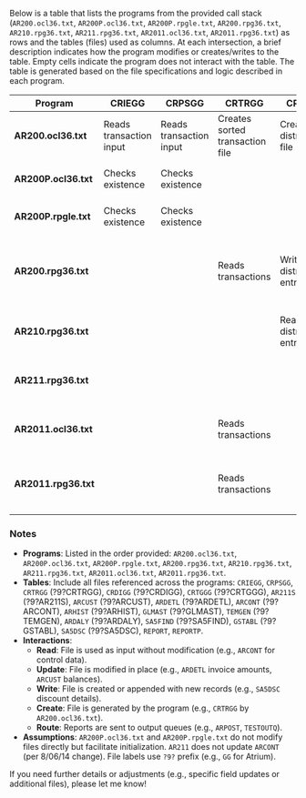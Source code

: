 Below is a table that lists the programs from the provided call stack (`AR200.ocl36.txt`, `AR200P.ocl36.txt`, `AR200P.rpgle.txt`, `AR200.rpg36.txt`, `AR210.rpg36.txt`, `AR211.rpg36.txt`, `AR2011.ocl36.txt`, `AR2011.rpg36.txt`) as rows and the tables (files) used as columns. At each intersection, a brief description indicates how the program modifies or creates/writes to the table. Empty cells indicate the program does not interact with the table. The table is generated based on the file specifications and logic described in each program.

<xaiArtifact artifact_id="e89ebd71-fb79-459c-9913-de1336e7c822" artifact_version_id="b3a7a83f-0665-4933-b4bf-b9e9886d8704" title="ProgramTableInteraction.md" contentType="text/markdown">

| **Program** | **CRIEGG** | **CRPSGG** | **CRTRGG** | **CRDIGG** | **CRTGGG** | **AR211S** | **ARCUST** | **ARDETL** | **ARCONT** | **ARHIST** | **GLMAST** | **TEMGEN** | **ARDALY** | **SA5FIND** | **GSTABL** | **SA5DSC** | **REPORT** | **REPORTP** |
|-------------|------------|------------|------------|------------|------------|------------|------------|------------|------------|------------|------------|------------|------------|-------------|------------|------------|------------|-------------|
| **AR200.ocl36.txt** | Reads transaction input | Reads transaction input | Creates sorted transaction file | Creates GL distribution file | Creates GL journal entries | Creates sorted GL entries | Reads customer data | | Reads control data | | | | | | | | Routes transaction register | Routes paperless transaction register |
| **AR200P.ocl36.txt** | Checks existence | Checks existence | | | | | | | Reads control data | | | | | | | | | |
| **AR200P.rpgle.txt** | Checks existence | Checks existence | | | | | | | Reads control data | | | | | | | | | |
| **AR200.rpg36.txt** | | | Reads transactions | Writes GL distribution entries | | | Updates balances, payment dates | Updates invoice amounts, payments | Reads control data, updates journal numbers | Writes audit trail | | | | | | | Writes transaction register | Writes paperless transaction register |
| **AR210.rpg36.txt** | | | | Reads distribution entries | Writes GL journal entries | | | | Reads control data (GL accounts) | | | | | | | | | |
| **AR211.rpg36.txt** | | | | | Reads GL journal entries | Reads sorted GL entries | | | Reads control data (GL accounts) | | Reads account descriptions | Writes GL postings | Writes daily AR summaries | | | | Writes sales/cash journals | Writes paperless sales/cash journals |
| **AR2011.ocl36.txt** | | | Reads transactions | | | | Reads customer data | | Reads control data | | | | | Reads invoice line items | Reads product/discount codes | Reads for discount processing | | |
| **AR2011.rpg36.txt** | | | Reads transactions | | | | Reads customer data | | | | | | | Reads invoice line items | Reads product/discount codes | Writes product-level discount details | | |

</xaiArtifact>

### Notes
- **Programs**: Listed in the order provided: `AR200.ocl36.txt`, `AR200P.ocl36.txt`, `AR200P.rpgle.txt`, `AR200.rpg36.txt`, `AR210.rpg36.txt`, `AR211.rpg36.txt`, `AR2011.ocl36.txt`, `AR2011.rpg36.txt`.
- **Tables**: Include all files referenced across the programs: `CRIEGG`, `CRPSGG`, `CRTRGG` (?9?CRTRGG), `CRDIGG` (?9?CRDIGG), `CRTGGG` (?9?CRTGGG), `AR211S` (?9?AR211S), `ARCUST` (?9?ARCUST), `ARDETL` (?9?ARDETL), `ARCONT` (?9?ARCONT), `ARHIST` (?9?ARHIST), `GLMAST` (?9?GLMAST), `TEMGEN` (?9?TEMGEN), `ARDALY` (?9?ARDALY), `SA5FIND` (?9?SA5FIND), `GSTABL` (?9?GSTABL), `SA5DSC` (?9?SA5DSC), `REPORT`, `REPORTP`.
- **Interactions**:
  - **Read**: File is used as input without modification (e.g., `ARCONT` for control data).
  - **Update**: File is modified in place (e.g., `ARDETL` invoice amounts, `ARCUST` balances).
  - **Write**: File is created or appended with new records (e.g., `SA5DSC` discount details).
  - **Create**: File is generated by the program (e.g., `CRTRGG` by `AR200.ocl36.txt`).
  - **Route**: Reports are sent to output queues (e.g., `ARPOST`, `TESTOUTQ`).
- **Assumptions**: `AR200P.ocl36.txt` and `AR200P.rpgle.txt` do not modify files directly but facilitate initialization. `AR211` does not update `ARCONT` (per 8/06/14 change). File labels use `?9?` prefix (e.g., `GG` for Atrium).

If you need further details or adjustments (e.g., specific field updates or additional files), please let me know!